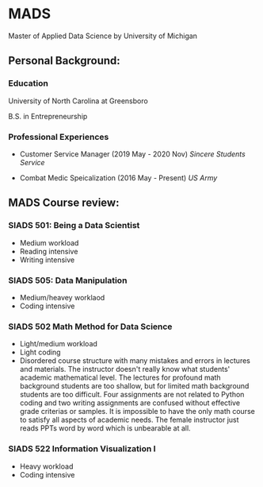 # MADS
Master of Applied Data Science by University of Michigan
## Personal Background:
### Education
University of North Carolina at Greensboro

B.S. in Entrepreneurship 
### Professional Experiences
* Customer Service Manager (2019 May - 2020 Nov)
  *Sincere Students Service*

* Combat Medic Speicalization (2016 May - Present)
  *US Army*

## MADS Course review:
### SIADS 501: Being a Data Scientist
* Medium workload
* Reading intensive
* Writing intensive

### SIADS 505: Data Manipulation
* Medium/heavey worklaod
* Coding intensive

### SIADS 502 Math Method for Data Science
* Light/medium workload
* Light coding 
* Disordered course structure with many mistakes and errors in lectures and materials. The instructor doesn't really know what students' academic mathematical level. The lectures for profound math background students are too shallow, but for limited math background students are too difficult. Four assignments are not related to Python coding and two writing assignments are confused without effective grade criterias or samples. It is impossible to have the only math course to satisfy all aspects of academic needs. The female instructor just reads PPTs word by word which is unbearable at all.

### SIADS 522 Information Visualization I
* Heavy workload
* Coding intensive

